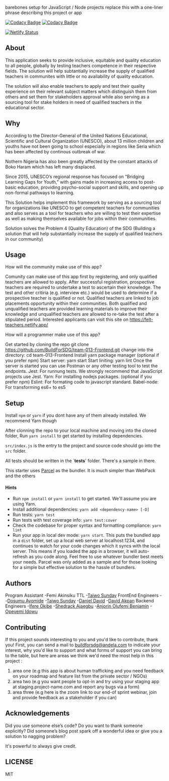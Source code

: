 barebones setup for JavaScript / Node projects replace this with a one-liner phrase describing this project or app

[![Codacy Badge](https://api.codacy.com/project/badge/Grade/bd9d57d9ad4f4568ab85d467404e7d2e)](https://app.codacy.com/gh/BuildForSDG/team-013-QualifiedTeachers?utm_source=github.com&utm_medium=referral&utm_content=BuildForSDG/team-013-QualifiedTeachers&utm_campaign=Badge_Grade_Settings)
[![Codacy Badge](https://img.shields.io/badge/Code%20Quality-D-red)](https://img.shields.io/badge/Code%20Quality-D-red)

[![Netlify Status](https://api.netlify.com/api/v1/badges/44cc600c-a5cd-4d80-b20a-45893ef5ec26/deploy-status)](https://app.netlify.com/sites/felt-teachers/deploys)


## About

This application seeks to provide inclusive, equitable and quality education to all people, globally by testing teachers competence in their respective fields. The solution will help subtantially increase the supply of qualified  teachers in communites with little or no availability of quality education.

The solution will also enable teachers to apply and test their quality experience on their relevant subject matters which distinguish them from others and set them for stakeholders approval while also serving as a sourcing tool for stake holders in need of qualified teachers in the educational sector.



## Why

According to the Director-General of the United Nations Educational, Scientific and Cultural Organization (UNESCO), about 13 million children and youths have not been going to school especially in regions like Seria which has been affected by continous outbreak of war.

Nothern Nigeria has also been greatly affected by the constant attacks of Boko Haram which has left many displaced.

Since 2015, UNESCO’s regional response has focused on “Bridging Learning Gaps for Youth,” with
gains made in increasing access to post-basic education, providing psycho-social support and
skills, and opening up non-formal pathways to learning.

This Solution helps implement this framework by serving as a sourcing tool for organizations like UNESCO to get competent teachers for communities and also serves as a tool for teachers who are willing to test their expertise as well as making themselves available for jobs within their communities.

Solution solves the Problem 4 (Quality Education) of the SDG (Building a solution that will help substantially increase the supply of qualified  teachers in our community)

## Usage
How will the community make use of this app?

Comunity can make use of this app first by registering, and only qualified teachers are allowed to apply.
After successful registration, prospective teachers are required to undertake a test to ascertain their knowledge.
The test and other critiria (e.g. interview etc.) would be used to determine if a prospective teacher is qualified or not.
Qualified teachers are linked to job placements opportunity within their communities.
Both qualified and unqualified teachers are provided learning materials to improve their knowledge and unqualified teachers are allowed to re-take the test after a stipulated period.
Interested applicants can visit this site on https://felt-teachers.netlify.app/

How will a programmer make use of this app?

Get started by cloning the repo git clone https://github.com/BuildForSDG/team-013-Frontend.git
change into the directory: cd team-013-Frontend
Install yarn package manager (optional if you prefer npm)
Start server: yarn start
Start liniting: yarn lint
Once the server is started you can use Postman or any other testing tool to test the endpoints.
Jest: For runnung tests. We strongly recommend that JavaScript projects use Jest.
Yarn: For installing nodejs packages. (optional if you prefer npm)
Eslint: For formating code to javascript standard.
Babel-node: For transforming es6+ to es5


## Setup

Install `npm` or `yarn` if you dont have any of them already installed. We recommend Yarn though

After clonning the repo to your local machine and moving into the cloned folder, Run `yarn install` to get started by installing dependencies. 

`src/index.js` is the entry to the project and source code should go into the `src` folder.

All tests should be written in the `__tests__' folder. There's a sample in there.

This starter uses [Parcel](https://parceljs.org/getting_started.html) as the bundler. It is much simpler than WebPack and the others

#### Hints

- Run `npm install` or `yarn install` to get started. We'll assume you are using Yarn.
- Install additional dependencies: `yarn add <dependency-name> [-D]`
- Run tests: `yarn test`
- Run tests with test coverage info: `yarn test:cover`
- Check the codebase for proper syntax and formatting compliance: `yarn lint`
- Run your app in local dev mode: `yarn start`. This puts the bundled app in a `dist` folder, set up a local web server at localhost:1234, and continues to watch for your code changes which it syncs with the local server. This means if you loaded the app in a browser, it will auto-refresh as you code along. Feel free to use whatever bundler best meets your needs. Parcel was only added as a sample and for those looking for a simple but effective solution to the hassle of bundlers. 

## Authors

Program Assistant
-Femi Akinsiku
TTL
-[Taiwo Sunday](https://github.com/taiwosunday99)
FrontEnd Engineers
--[Dosumu Ayomide](https://github.com/ayor)
-[Taiwo Sunday](https://github.com/taiwosunday99)
-[Daniel David](https://github.com/danndav)
-[David Akpan](https://github.com/thedavyloper)
Backend Engineers
-[Ifere Okibe](https://github.com/jioblack)
-[Shedrack Ajaegbu](https://github.com/Theshedman)
-[Anjorin Olufemi Benjamin](https://github.com/anje123)
-[Opeyemi Idowu](https://github.com/ohpeyemi)

## Contributing
If this project sounds interesting to you and you'd like to contribute, thank you!
First, you can send a mail to buildforsdg@andela.com to indicate your interest, why you'd like to support and what forms of support you can bring to the table, but here are areas we think we'd need the most help in this project :
1.  area one (e.g this app is about human trafficking and you need feedback on your roadmap and feature list from the private sector / NGOs)
2.  area two (e.g you want people to opt-in and try using your staging app at staging.project-name.com and report any bugs via a form)
3.  area three (e.g here is the zoom link to our end-of sprint webinar, join and provide feedback as a stakeholder if you can)

## Acknowledgements

Did you use someone else’s code?
Do you want to thank someone explicitly?
Did someone’s blog post spark off a wonderful idea or give you a solution to nagging problem?

It's powerful to always give credit.

## LICENSE
MIT

